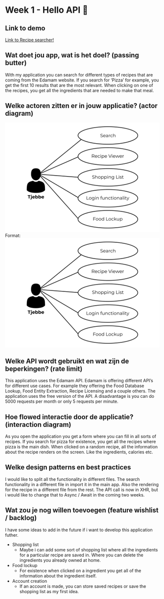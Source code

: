 # Week 1 - Hello API 🐒

## Link to demo
[Link to Recipe searcher!](https://tjebbemarchand.github.io/tjebbe-wafs.github.io/week1/)

## Wat doet jou app, wat is het doel? (passing butter)
With my application you can search for different types of recipes that are coming from the Edamam website. If you search for ‘Pizza’ for example, you get the first 10 results that are the most relevant. When clicking on one of the recipes, you get all the ingredients that are needed to make that meal.

## Welke actoren zitten er in jouw applicatie? (actor diagram)
![Actor Diagram](public/img/actor-diagram.jpg)
Format: ![Actor Diagram](public/img/actor-diagram.jpg)

## Welke API wordt gebruikt en wat zijn de beperkingen? (rate limit)
This application uses the Edamam API. Edamam is offering different API’s for different use cases. For example they offering the Food Database Lookup, Food Entity Extraction, Recipe Licensing and a couple others. The application uses the free version of the API. A disadvantage is you can do 5000 requests per month or only 5 requests per minute.

## Hoe flowed interactie door de applicatie? (interaction diagram)
As you open the application you get a form where you can fill in all sorts of recipes. If you search for pizza for existence, you get all the recipes where pizza is the main dish. When clicked on a random recipe, all the information about the recipe renders on the screen. Like the ingredients, calories etc.

## Welke design patterns en best practices
I would like to split all the functionality in different files. The search functionality in a different file in import it in the main app. Also the rendering for the recipe in a different file from the rest.
The API call is now in XHR, but i would like to change that to Async / Await in the coming two weeks.

## Wat zou je nog willen toevoegen (feature wishlist / backlog)
I have some ideas to add in the future if i want to develop this application futher.
* Shopping list
  * Maybe i can add some sort of shopping list where all the ingredients for a particular recipe are saved in. Where you can delete the ingredients you already owned at home.
* Food lockup
  * For existence when clicked on a ingredient you get all of the information about the ingredient itself.
* Account creation
  * If an account is made, you can store saved recipes or save the shopping list as my first idea.
